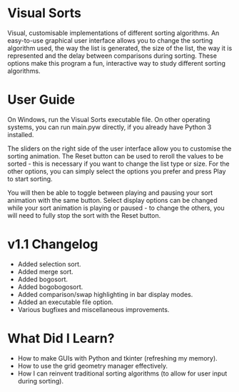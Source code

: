 # Visual Sorts
Visual, customisable implementations of different sorting algorithms. An easy-to-use graphical user interface allows you to change the sorting algorithm used, the way the list is generated, the size of the list, the way it is represented and the delay between comparisons during sorting. These options make this program a fun, interactive way to study different sorting algorithms.

# User Guide
On Windows, run the Visual Sorts executable file. On other operating systems, you can run main.pyw directly, if you already have Python 3 installed.

The sliders on the right side of the user interface allow you to customise the sorting animation. The Reset button can be used to reroll the values to be sorted - this is necessary if you want to change the list type or size. For the other options, you can simply select the options you prefer and press Play to start sorting.

You will then be able to toggle between playing and pausing your sort animation with the same button. Select display options can be changed while your sort animation is playing or paused - to change the others, you will need to fully stop the sort with the Reset button.

# v1.1 Changelog
 - Added selection sort.
 - Added merge sort.
 - Added bogosort.
 - Added bogobogosort.
 - Added comparison/swap highlighting in bar display modes.
 - Added an executable file option.
 - Various bugfixes and miscellaneous improvements.

# What Did I Learn?
 - How to make GUIs with Python and tkinter (refreshing my memory).
 - How to use the grid geometry manager effectively.
 - How I can reinvent traditional sorting algorithms (to allow for user input during sorting).
